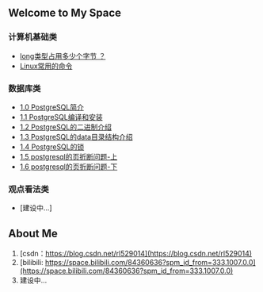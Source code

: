 ## Welcome to My Space

### 计算机基础类

* [long类型占用多少个字节 ？](_posts/2022-02-20-long数据类型的长度.md)
* [Linux常用的命令](_posts/2024-01-25-Linux常用的命令.md)

### 数据库类

* [1.0 PostgreSQL简介](_posts/2022-12-19-PostgreSQL介绍.md)
* [1.1 PostgreSQL编译和安装](_posts/2022-12-19-PostgreSQL编译和安装.md)
* [1.2 PostgreSQL的二进制介绍](_posts/2024-01-16-PostgreSQL的二进制.md)
* [1.3 PostgreSQL的data目录结构介绍](_posts/2024-01-16-PostgreSQL的data目录结构.md)
* [1.4 PostgreSQL的锁](_posts/2024-01-11-PostgreSQL的锁.md)
* [1.5 postgresql的页折断问题-上](_posts/2024-01-17-postgresql的full_page_writes-上.md)
* [1.6 postgresql的页折断问题-下](_posts/2024-01-17-postgresql的full_page_writes-下.md)

### 观点看法类

* [建设中...]

## About Me

1. [csdn：https://blog.csdn.net/rl529014](https://blog.csdn.net/rl529014)
2. [bilibili: https://space.bilibili.com/84360636?spm_id_from=333.1007.0.0](https://space.bilibili.com/84360636?spm_id_from=333.1007.0.0)
3. 建设中...  